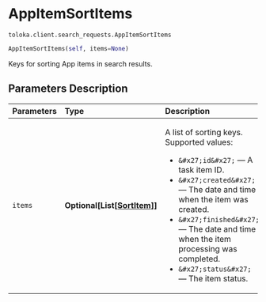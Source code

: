 # AppItemSortItems
`toloka.client.search_requests.AppItemSortItems`

```python
AppItemSortItems(self, items=None)
```

Keys for sorting App items in search results.

## Parameters Description

| Parameters | Type | Description |
| :----------| :----| :-----------|
`items`|**Optional\[List\[[SortItem](toloka.client.search_requests.AppItemSortItems.SortItem.md)\]\]**|<p>A list of sorting keys. Supported values:</p> <ul> <li>`&#x27;id&#x27;` — A task item ID.</li> <li>`&#x27;created&#x27;` — The date and time when the item was created.</li> <li>`&#x27;finished&#x27;` — The date and time when the item processing was completed.</li> <li>`&#x27;status&#x27;` — The item status.</li> </ul>
